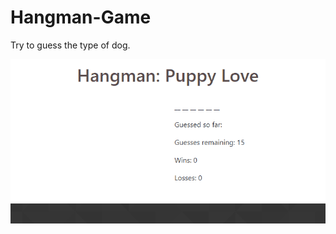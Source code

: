# Hangman-Game


Try to guess the type of dog. 

![Hangman:Puppy Love](assets/images/gameplay.gif "Hangman: Puppy Love")